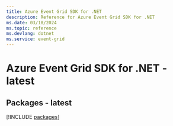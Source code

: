 ```yaml
---
title: Azure Event Grid SDK for .NET
description: Reference for Azure Event Grid SDK for .NET
ms.date: 03/18/2024
ms.topic: reference
ms.devlang: dotnet
ms.service: event-grid
---
```

# Azure Event Grid SDK for .NET - latest
## Packages - latest
[!INCLUDE [packages](event-grid-index.md)]